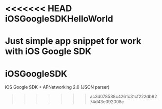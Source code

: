 <<<<<<< HEAD
iOSGoogleSDKHelloWorld
======================

Just simple app snippet for work with iOS Google SDK
=======
iOSGoogleSDK
============

iOS Google SDK + AFNetworking 2.0 (JSON parser)
>>>>>>> ac3d078588c4261c31cf222db8274d43e092008c
